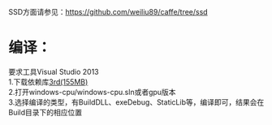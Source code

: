 SSD方面请参见：https://github.com/weiliu89/caffe/tree/ssd<br/>

# 编译：
要求工具Visual Studio 2013<br/>
1.下载依赖库[3rd(155MB)](http://www.zifuture.com/fs/3.build/3rd.rar)<br/>
2.打开windows-cpu/windows-cpu.sln或者gpu版本<br/>
3.选择编译的类型，有BuildDLL、exeDebug、StaticLib等，编译即可，结果会在Build目录下的相应位置<br/>
